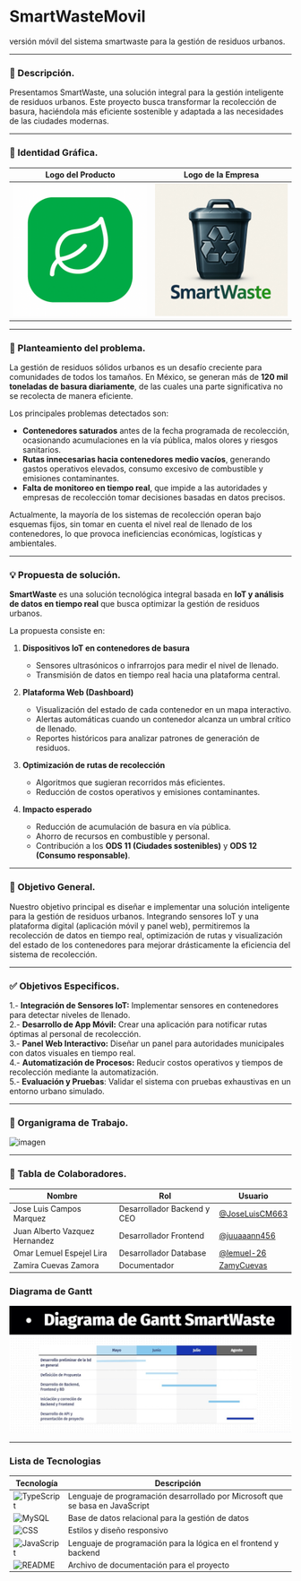 # SmartWasteMovil
versión móvil del sistema smartwaste para la gestión de residuos urbanos.
<HR>

### 📌 Descripción.
Presentamos SmartWaste, una solución integral para la gestión inteligente de residuos urbanos. Este proyecto busca transformar la recolección de basura, haciéndola más eficiente sostenible y adaptada a las necesidades de las ciudades modernas.
<HR>

### 🏢 Identidad Gráfica.

| Logo del Producto | Logo de la Empresa |
|-----------------------|---------------------|
| ![producto](https://github.com/juuaaann456/imagenes/blob/60d686ad19d3823662800c36d28a34da9b9a95bd/imagenes/logoo.png) | ![empresa](https://github.com/juuaaann456/imagenes/blob/60d686ad19d3823662800c36d28a34da9b9a95bd/imagenes/Imagen%20de%20WhatsApp%202025-08-18%20a%20las%2017.13.11_fc17be83.jpg) |
<HR>

### 📝 Planteamiento del problema.
La gestión de residuos sólidos urbanos es un desafío creciente para comunidades de todos los tamaños. En México, se generan más de **120 mil toneladas de basura diariamente**, de las cuales una parte significativa no se recolecta de manera eficiente.  

Los principales problemas detectados son:  
- **Contenedores saturados** antes de la fecha programada de recolección, ocasionando acumulaciones en la vía pública, malos olores y riesgos sanitarios.  
- **Rutas innecesarias hacia contenedores medio vacíos**, generando gastos operativos elevados, consumo excesivo de combustible y emisiones contaminantes.  
- **Falta de monitoreo en tiempo real**, que impide a las autoridades y empresas de recolección tomar decisiones basadas en datos precisos.  

Actualmente, la mayoría de los sistemas de recolección operan bajo esquemas fijos, sin tomar en cuenta el nivel real de llenado de los contenedores, lo que provoca ineficiencias económicas, logísticas y ambientales.  
<HR>

### 💡 Propuesta de solución.
**SmartWaste** es una solución tecnológica integral basada en **IoT y análisis de datos en tiempo real** que busca optimizar la gestión de residuos urbanos.  

La propuesta consiste en:  
1. **Dispositivos IoT en contenedores de basura**  
   - Sensores ultrasónicos o infrarrojos para medir el nivel de llenado.  
   - Transmisión de datos en tiempo real hacia una plataforma central.  

2. **Plataforma Web (Dashboard)**  
   - Visualización del estado de cada contenedor en un mapa interactivo.  
   - Alertas automáticas cuando un contenedor alcanza un umbral crítico de llenado.  
   - Reportes históricos para analizar patrones de generación de residuos.  

3. **Optimización de rutas de recolección**  
   - Algoritmos que sugieran recorridos más eficientes.  
   - Reducción de costos operativos y emisiones contaminantes.  

4. **Impacto esperado**  
   - Reducción de acumulación de basura en vía pública.  
   - Ahorro de recursos en combustible y personal.  
   - Contribución a los **ODS 11 (Ciudades sostenibles)** y **ODS 12 (Consumo responsable)**.  
<HR>

### 🎯 Objetivo General.
Nuestro objetivo principal es diseñar e implementar una solución inteligente para la gestión de residuos urbanos. Integrando sensores IoT y una plataforma digital (aplicación móvil y panel web), permitiremos la recolección de datos en tiempo real, optimización de rutas y visualización del estado de los contenedores para mejorar drásticamente la eficiencia del sistema de recolección.
<HR>

### ✅ Objetivos Especificos.

1.- **Integración de Sensores IoT:** Implementar sensores en contenedores para detectar niveles de llenado. <br>
2.- **Desarrollo de App Móvil:** Crear una aplicación para notificar rutas óptimas al personal de recolección. <br>
3.- **Panel Web Interactivo:** Diseñar un panel para autoridades municipales con datos visuales en tiempo real. <br>
4.- **Automatización de Procesos:** Reducir costos operativos y tiempos de recolección mediante la automatización.<br>
5.- **Evaluación y Pruebas**: Validar el sistema con pruebas exhaustivas en un entorno urbano simulado. <br>


<HR>

### 👥 Organigrama de Trabajo.
![imagen](https://github.com/JoseLuisCM663/Smartwaste_Api_Documentacion/blob/86cdf40d21da69aaa7d1eef4ace5a0b3baa81c7a/imagenes/WhatsApp%20Image%202025-08-14%20at%201.55.13%20PM.jpeg)
<HR>

### 👥 Tabla de Colaboradores.

| Nombre                        | Rol                          | Usuario               |  
|-------------------------------|------------------------------|-----------------------|  
| Jose Luis Campos Marquez      | Desarrollador Backend y CEO       | [@JoseLuisCM663](https://github.com/JoseLuisCM663)         |  
| Juan Alberto Vazquez Hernandez | Desarrollador Frontend       | [@juuaaann456](https://github.com/juuaaann456)           |  
| Omar Lemuel Espejel Lira       | Desarrollador Database       | [@lemuel-26](https://github.com/lemuel-26)             |  
| Zamira Cuevas Zamora   | Documentador           | [ZamyCuevas](https://github.com/ZamyCuevas)         |  

### Diagrama de Gantt
![gantt](https://github.com/juuaaann456/imagenes/blob/60d686ad19d3823662800c36d28a34da9b9a95bd/imagenes/Imagen%20de%20WhatsApp%202025-08-18%20a%20las%2016.58.06_bde5a783.jpg)
<HR>

### Lista de Tecnologias
| Tecnología      | Descripción                                                                      |
|-----------------|----------------------------------------------------------------------------------|
| ![TypeScript](https://img.shields.io/badge/TypeScript-007ACC?style=for-the-badge&logo=typescript&logoColor=white)   | Lenguaje de programación desarrollado por Microsoft que se basa en JavaScript |
| ![MySQL](https://img.shields.io/badge/MySQL-005C84?style=for-the-badge&logo=mysql&logoColor=white)          | Base de datos relacional para la gestión de datos |
| ![CSS](https://img.shields.io/badge/CSS3-1572B6?style=for-the-badge&logo=css3&logoColor=white)                  | Estilos y diseño responsivo |
| ![JavaScript](https://img.shields.io/badge/JavaScript-323330?style=for-the-badge&logo=javascript&logoColor=F7DF1E) | Lenguaje de programación para la lógica en el frontend y backend |
| ![README](https://img.shields.io/badge/README-Documentation-lightgrey) | Archivo de documentación para el proyecto |

